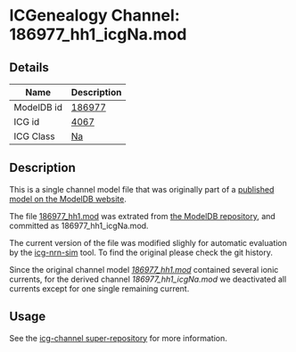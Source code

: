 # ICGenealogy Channel: 186977\_hh1\_icgNa.mod

## Details

Name | Description
---- | -----------
ModelDB id | [186977](http://senselab.med.yale.edu/ModelDB/ShowModel.cshtml?model=186977)
ICG id | [4067](http://icg.neurotheory.ox.ac.uk/channels/2/4067)
ICG Class | [Na](http://icg.neurotheory.ox.ac.uk/channels/2)

## Description

This is a single channel model file that was originally part of a [published model on the ModelDB website](http://senselab.med.yale.edu/mModelDB/ShowModel.cshtml?model=186977).


The file [186977\_hh1.mod](186977_hh1_icgNa.mod) was extrated from [the ModelDB repository](http://senselab.med.yale.edu/ModelDB/ShowModel.cshtml?model=186977), and committed as 186977\_hh1\_icgNa.mod.

The current version of the file was modified slighly for automatic evaluation by the [icg-nrn-sim](https://github.com/icgenealogy/icg-nrn-sim) tool. To find the original please check the git history.

Since the original channel model *[186977\_hh1.mod](http://senselab.med.yale.edu/ModelDB/ShowModel.cshtml?model=186977)* contained several ionic currents, for the derived channel *186977\_hh1\_icgNa.mod* we deactivated all currents except for one single remaining current.


## Usage

See the [icg-channel super-repository](https://github.com/icgenealogy/icg-channels) for more information.